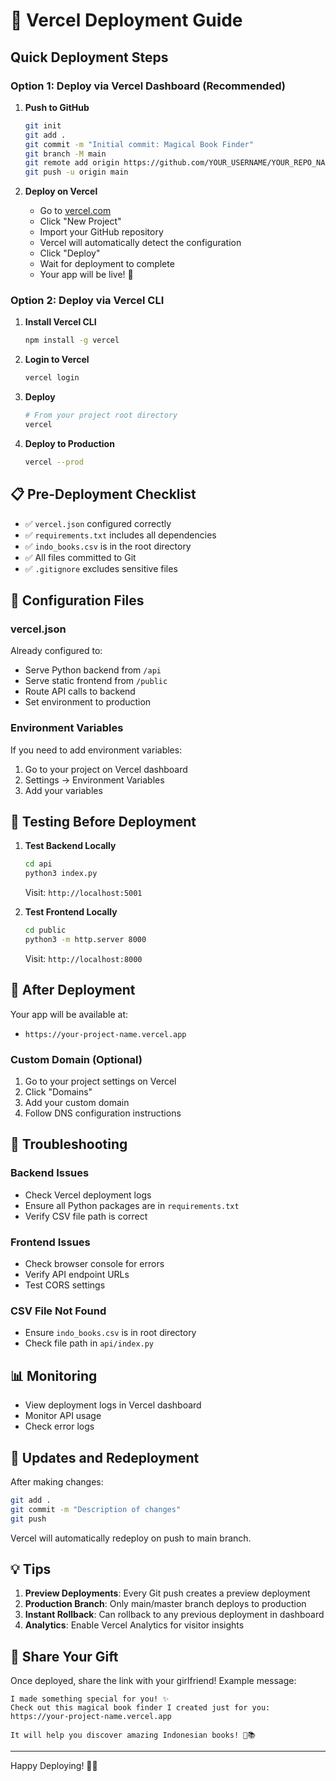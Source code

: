 # 🚀 Vercel Deployment Guide

## Quick Deployment Steps

### Option 1: Deploy via Vercel Dashboard (Recommended)

1. **Push to GitHub**
   ```bash
   git init
   git add .
   git commit -m "Initial commit: Magical Book Finder"
   git branch -M main
   git remote add origin https://github.com/YOUR_USERNAME/YOUR_REPO_NAME.git
   git push -u origin main
   ```

2. **Deploy on Vercel**
   - Go to [vercel.com](https://vercel.com)
   - Click "New Project"
   - Import your GitHub repository
   - Vercel will automatically detect the configuration
   - Click "Deploy"
   - Wait for deployment to complete
   - Your app will be live! 🎉

### Option 2: Deploy via Vercel CLI

1. **Install Vercel CLI**
   ```bash
   npm install -g vercel
   ```

2. **Login to Vercel**
   ```bash
   vercel login
   ```

3. **Deploy**
   ```bash
   # From your project root directory
   vercel
   ```

4. **Deploy to Production**
   ```bash
   vercel --prod
   ```

## 📋 Pre-Deployment Checklist

- ✅ `vercel.json` configured correctly
- ✅ `requirements.txt` includes all dependencies
- ✅ `indo_books.csv` is in the root directory
- ✅ All files committed to Git
- ✅ `.gitignore` excludes sensitive files

## 🔧 Configuration Files

### vercel.json
Already configured to:
- Serve Python backend from `/api`
- Serve static frontend from `/public`
- Route API calls to backend
- Set environment to production

### Environment Variables
If you need to add environment variables:
1. Go to your project on Vercel dashboard
2. Settings → Environment Variables
3. Add your variables

## 🧪 Testing Before Deployment

1. **Test Backend Locally**
   ```bash
   cd api
   python3 index.py
   ```
   Visit: `http://localhost:5001`

2. **Test Frontend Locally**
   ```bash
   cd public
   python3 -m http.server 8000
   ```
   Visit: `http://localhost:8000`

## 📱 After Deployment

Your app will be available at:
- `https://your-project-name.vercel.app`

### Custom Domain (Optional)
1. Go to your project settings on Vercel
2. Click "Domains"
3. Add your custom domain
4. Follow DNS configuration instructions

## 🐛 Troubleshooting

### Backend Issues
- Check Vercel deployment logs
- Ensure all Python packages are in `requirements.txt`
- Verify CSV file path is correct

### Frontend Issues
- Check browser console for errors
- Verify API endpoint URLs
- Test CORS settings

### CSV File Not Found
- Ensure `indo_books.csv` is in root directory
- Check file path in `api/index.py`

## 📊 Monitoring

- View deployment logs in Vercel dashboard
- Monitor API usage
- Check error logs

## 🔄 Updates and Redeployment

After making changes:
```bash
git add .
git commit -m "Description of changes"
git push
```

Vercel will automatically redeploy on push to main branch.

## 💡 Tips

1. **Preview Deployments**: Every Git push creates a preview deployment
2. **Production Branch**: Only main/master branch deploys to production
3. **Instant Rollback**: Can rollback to any previous deployment in dashboard
4. **Analytics**: Enable Vercel Analytics for visitor insights

## 🎁 Share Your Gift

Once deployed, share the link with your girlfriend!
Example message:
```
I made something special for you! ✨
Check out this magical book finder I created just for you:
https://your-project-name.vercel.app

It will help you discover amazing Indonesian books! 💖📚
```

---

Happy Deploying! 🚀✨
